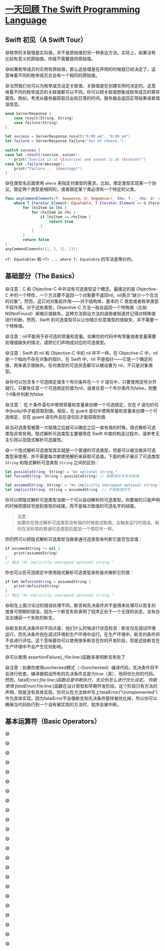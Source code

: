 # [一天回顾 The Swift Programming Language](https://github.com/numbbbbb/the-swift-programming-language-in-chinese)

## Swift 初见（A Swift Tour）
:smile:枚举的关联值是实际值，并不是原始值的另一种表达方法。实际上，如果没有比较有意义的原始值，你就不需要提供原始值。

:smile:如果枚举成员的实例有原始值，那么这些值是在声明的时候就已经决定了，这意味着不同的枚举成员总会有一个相同的原始值。

:smile:当然我们也可以为枚举成员设定关联值，关联值是在创建实例时决定的。这意味着不同的枚举成员的关联值都可以不同。你可以把关联值想象成枚举成员的寄存属性。例如，考虑从服务器获取日出和日落的时间。服务器会返回正常结果或者错误信息。
```swift
enum ServerResponse {
    case result(String, String)
    case failure(String)
}
 
let success = ServerResponse.result("6:00 am", "8:09 pm")
let failure = ServerResponse.failure("Out of cheese.")
 
switch success {
case let .result(sunrise, sunset):
    print("Sunrise is at \(sunrise) and sunset is at \(sunset)")
case let .failure(message):
    print("Failure...  \(message)")
}
```
:smile:在类型名后面使用 `where` 来指定对类型的需求，比如，限定类型实现某一个协议，限定两个类型是相同的，或者限定某个类必须有一个特定的父类。
```swift
func anyCommonElements<T: Sequence, U: Sequence>(_ lhs: T, _ rhs: U) -> Bool
    where T.Iterator.Element: Equatable, T.Iterator.Element == U.Iterator.Element {
        for lhsItem in lhs {
            for rhsItem in rhs {
                if lhsItem == rhsItem {
                    return true
                }
            }
        }
        return false
}
anyCommonElements([1, 2, 3], [3])
```
`<T: Equatable>` 和 `<T> ... where T: Equatable` 的写法是等价的。

## 基础部分（The Basics）
:smile:注意：C 和 Objective-C 中并没有可选类型这个概念。最接近的是 Objective-C 中的一个特性，一个方法要不返回一个对象要不返回nil，nil表示“缺少一个合法的对象”。然而，这只对对象起作用——对于结构体，基本的 C 类型或者枚举类型不起作用。对于这些类型，Objective-C 方法一般会返回一个特殊值（比如NSNotFound）来暗示值缺失。这种方法假设方法的调用者知道并记得对特殊值进行判断。然而，Swift 的可选类型可以让你暗示任意类型的值缺失，并不需要一个特殊值。

:smile:注意：nil不能用于非可选的常量和变量。如果你的代码中有常量或者变量需要处理值缺失的情况，请把它们声明成对应的可选类型。

:smile:注意：Swift 的 nil 和 Objective-C 中的 nil 并不一样。在 Objective-C 中，nil 是一个指向不存在对象的指针。在 Swift 中，nil 不是指针——它是一个确定的值，用来表示值缺失。任何类型的可选状态都可以被设置为 nil，不只是对象类型。

:smile:你可以包含多个可选绑定或多个布尔条件在一个 if 语句中，只要使用逗号分开就行。只要有任意一个可选绑定的值为nil，或者任意一个布尔条件为false，则整个if条件判断为false

:smile:注意： 在 if 条件语句中使用常量和变量来创建一个可选绑定，仅在 if 语句的句中(body)中才能获取到值。相反，在 guard 语句中使用常量和变量来创建一个可选绑定，仅在 guard 语句外且在语句后才能获取到值

:smile:当可选类型被第一次赋值之后就可以确定之后一直有值的时候，隐式解析可选类型非常有用。隐式解析可选类型主要被用在 Swift 中类的构造过程中，请参考无主引用以及隐式解析可选属性。

:smile:一个隐式解析可选类型其实就是一个普通的可选类型，但是可以被当做非可选类型来使用，并不需要每次都使用解析来获取可选值。下面的例子展示了可选类型 `String` 和隐式解析可选类型 `String` 之间的区别：

```swift
let possibleString: String? = "An optional string."
let forcedString: String = possibleString! // 需要感叹号来获取值

let assumedString: String! = "An implicitly unwrapped optional string."
let implicitString: String = assumedString  // 不需要感叹号
```

你可以把隐式解析可选类型当做一个可以自动解析的可选类型。你要做的只是声明的时候把感叹号放到类型的结尾，而不是每次取值的可选名字的结尾。

> 注意：  
> 如果你在隐式解析可选类型没有值的时候尝试取值，会触发运行时错误。和你在没有值的普通可选类型后面加一个惊叹号一样。

你仍然可以把隐式解析可选类型当做普通可选类型来判断它是否包含值：

```swift
if assumedString != nil {
    print(assumedString)
}
// 输出 "An implicitly unwrapped optional string."
```

你也可以在可选绑定中使用隐式解析可选类型来检查并解析它的值：

```swift
if let definiteString = assumedString {
    print(definiteString)
}
// 输出 "An implicitly unwrapped optional string."
```

:smile:和在上面讨论过的错误处理不同，断言和先决条件并不是用来处理可以恢复的或者可预期的错误。因为一个断言失败表明了程序正处于一个无效的状态，没有办法去捕获一个失败的断言。

:smile:断言和先决条件的不同点是，他们什么时候进行状态检测：断言仅在调试环境运行，而先决条件则在调试环境和生产环境中运行。在生产环境中，断言的条件将不会进行评估。这个意味着你可以使用很多断言在你的开发阶段，但是这些断言在生产环境中不会产生任何影响。

:smile:可以使用 assertionFailure(_:file:line:)函数来表明断言失败了

:smile:注意：如果你使用unchecked模式（-Ounchecked）编译代码，先决条件将不会进行检查。编译器假设所有的先决条件总是为true（真），他将优化你的代码。然而，fatalError(_:file:line:)函数总是中断执行，无论你怎么进行优化设定。
你能使用 fatalError(_:file:line:)函数在设计原型和早期开发阶段，这个阶段只有方法的声明，但是没有具体实现，你可以在方法体中写上fatalError("Unimplemented")作为具体实现。因为fatalError不会像断言和先决条件那样被优化掉，所以你可以确保当代码执行到一个没有被实现的方法时，程序会被中断。

## 基本运算符（Basic Operators）
:smile:

:smile:

:smile:

:smile:

:smile:

:smile:

:smile:

:smile:

:smile:

:smile:

:smile:

:smile:

:smile:

:smile:

:smile:

:smile:

:smile:

:smile:

:smile:

:smile:

:smile:

:smile:

:smile:

